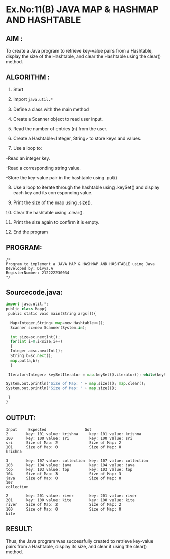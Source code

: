 # Ex.No:11(B)   JAVA MAP & HASHMAP AND HASHTABLE
## AIM :
To create a Java program to retrieve key-value pairs from a Hashtable, display the size of the Hashtable, and clear the Hashtable using the clear() method.

## ALGORITHM :

1.	Start

2.	Import `java.util.*`

3. Define a class with the main method

4.	Create a Scanner object to read user input.

5.	Read the number of entries (n) from the user.

6.	Create a Hashtable<Integer, String> to store keys and values.

7. Use a loop to:

-Read an integer key.

-Read a corresponding string value.

-Store the key-value pair in the hashtable using .put()

8. Use a loop to iterate through the hashtable using .keySet() and display each key and its corresponding value.

9. Print the size of the map using .size().

10. Clear the hashtable using .clear().

11. Print the size again to confirm it is empty.

12. End the program

## PROGRAM:
 ```
/*
Program to implement a JAVA MAP & HASHMAP AND HASHTABLE using Java
Developed by: Divya.A 
RegisterNumber: 212222230034
*/
```

## Sourcecode.java:
```python
import java.util.*;  
public class Mapp{  
 public static void main(String args[]){ 
     
  Map<Integer,String> map=new Hashtable<>(); 
  Scanner sc=new Scanner(System.in);
  
  int size=sc.nextInt();
  for(int i=0;i<size;i++)
  {
  Integer a=sc.nextInt();
  String b=sc.next();
  map.put(a,b);  
  } 
 
 Iterator<Integer> keySetIterator = map.keySet().iterator(); while(keySetIterator.hasNext()){ Integer key = keySetIterator.next(); System.out.println("key: " + key + " value: " + map.get(key)); }

System.out.println("Size of Map: " + map.size()); map.clear(); 
System.out.println("Size of Map: " + map.size()); 

 }  
}  
```

## OUTPUT:
```
Input	  Expected	               Got	
2        key: 101 value: krishna     key: 101 value: krishna
100      key: 100 value: sri         key: 100 value: sri
sri      Size of Map: 2              Size of Map: 2
101      Size of Map: 0              Size of Map: 0
krishna

3        key: 107 value: collection  key: 107 value: collection
103      key: 104 value: java        key: 104 value: java
top      key: 103 value: top         key: 103 value: top
104      Size of Map: 3              Size of Map: 3
java     Size of Map: 0              Size of Map: 0
107
collection

2        key: 201 value: river       key: 201 value: river
201      key: 100 value: kite        key: 100 value: kite
river    Size of Map: 2              Size of Map: 2
100      Size of Map: 0              Size of Map: 0
kite
```

## RESULT:
Thus, the Java program was successfully created to retrieve key-value pairs from a Hashtable, display its size, and clear it using the clear() method.







